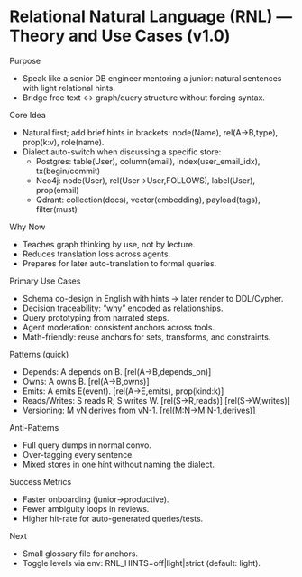 # Relational Natural Language (RNL) — Theory and Use Cases (v1.0)

Purpose
- Speak like a senior DB engineer mentoring a junior: natural sentences with light relational hints.
- Bridge free text ↔ graph/query structure without forcing syntax.

Core Idea
- Natural first; add brief hints in brackets: node(Name), rel(A→B,type), prop(k:v), role(name).
- Dialect auto-switch when discussing a specific store:
  - Postgres: table(User), column(email), index(user_email_idx), tx(begin/commit)
  - Neo4j: node(User), rel(User→User,FOLLOWS), label(User), prop(email)
  - Qdrant: collection(docs), vector(embedding), payload(tags), filter(must)

Why Now
- Teaches graph thinking by use, not by lecture.
- Reduces translation loss across agents.
- Prepares for later auto-translation to formal queries.

Primary Use Cases
- Schema co-design in English with hints → later render to DDL/Cypher.
- Decision traceability: “why” encoded as relationships.
- Query prototyping from narrated steps.
- Agent moderation: consistent anchors across tools.
- Math-friendly: reuse anchors for sets, transforms, and constraints.

Patterns (quick)
- Depends: A depends on B. [rel(A→B,depends_on)]
- Owns: A owns B. [rel(A→B,owns)]
- Emits: A emits E(event). [rel(A→E,emits), prop(kind:k)]
- Reads/Writes: S reads R; S writes W. [rel(S→R,reads)] [rel(S→W,writes)]
- Versioning: M vN derives from vN-1. [rel(M:N→M:N-1,derives)]

Anti-Patterns
- Full query dumps in normal convo.
- Over-tagging every sentence.
- Mixed stores in one hint without naming the dialect.

Success Metrics
- Faster onboarding (junior→productive).
- Fewer ambiguity loops in reviews.
- Higher hit-rate for auto-generated queries/tests.

Next
- Small glossary file for anchors.
- Toggle levels via env: RNL_HINTS=off|light|strict (default: light).
